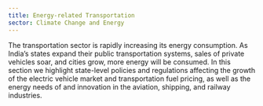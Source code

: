 ```yaml
---
title: Energy-related Transportation
sector: Climate Change and Energy
---
```


The transportation sector is rapidly increasing its energy consumption. As India’s states expand their public transportation systems, sales of private vehicles soar, and cities grow, more energy will be consumed. In this section we highlight state-level policies and regulations affecting the growth of the electric vehicle market and transportation fuel pricing, as well as the energy needs of and innovation in the aviation, shipping, and railway industries.
